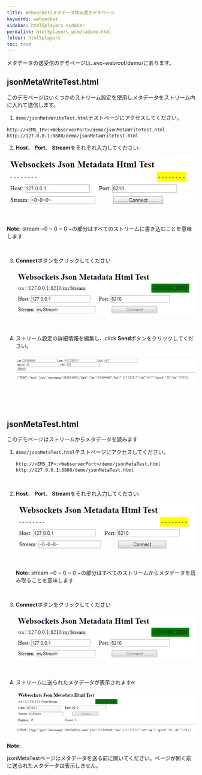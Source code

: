 ```yaml
---
title: Websocketsメタデータ読み書きデモページ
keywords: websocket
sidebar: html5players_sidebar
permalink: html5players_wsmetademo.html
folder: html5players
toc: true
---
```


メタデータの送受信のデモページは..evo-webroot/demo/にあります。


## jsonMetaWriteTest.html

このデモページはいくつかのストリーム設定を使用しメタデータをストリーム内に入れて送信します。


1.  `demo/jsonMetaWriteTest.html`テストページにアクセスしてください。

   ```
   http://<EMS_IP>:<WebserverPort>/demo/jsonMetaWriteTest.html
   http://127.0.0.1:8888/demo/jsonMetaWriteTest.html
   ```

2.  **Host**、 **Port**、 **Stream**をそれぞれ入力してください:

   ![](../../images/html5/wsdemo_write.JPG)

   ​

   **Note:** stream ~0 ~ 0 ~ 0 ~の部分はすべてのストリームに書き込むことを意味します

   ​

3. **Connect**ボタンをクリックしてください

   ![](../../images/html5/wsdemo_connected.JPG)

   ​

4. ストリーム設定の詳細情報を編集し、click **Send**ボタンをクリックしてください。

   ![](../../images/html5/wsdemo_send.JPG)

   ​

   ​


## jsonMetaTest.html

このデモページはストリームからメタデータを読みます



1. `demo/jsonMetaTest.html`テストページにアクセスしてください。

   ```
   http://<EMS_IP>:<WebserverPort>/demo/jsonMetaTest.html
   http://127.0.0.1:8888/demo/jsonMetaTest.html
   ```

   ​

2. **Host**、 **Port**、 **Stream**をそれぞれ入力してください:

   ![](../../images/html5/wsdemo_write.JPG)

   ​

   **Note:** stream ~0 ~ 0 ~ 0 ~の部分はすべてのストリームからメタデータを読み取ることを意味します

   ​

3. **Connect**ボタンをクリックしてください

   ![](../../images/html5/wsdemo_connected.JPG)

   ​

4. ストリームに送られたメタデータが表示されますe:

   ![](../../images/html5/wsdemo_read.JPG)



**Note:**

 jsonMetaTestページはメタデータを送る前に開いてください。ページが開く前に送られたメタデータは表示しません。
